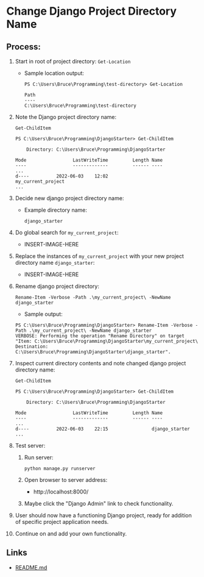 # Change Django Project Directory Name

## Process:

1. Start in root of project directory:
        ```
        Get-Location
        ```
    * Sample location output:
        ```
        PS C:\Users\Bruce\Programming\test-directory> Get-Location

        Path
        ----
        C:\Users\Bruce\Programming\test-directory
        ```

1. Note the Django project directory name:
    ```
    Get-ChildItem
    ```
    ```
    PS C:\Users\Bruce\Programming\DjangoStarter> Get-ChildItem

        Directory: C:\Users\Bruce\Programming\DjangoStarter

    Mode                 LastWriteTime         Length Name
    ----                 -------------         ------ ----
    ...
    d----          2022-06-03    12:02                my_current_project
    ...
    ```

1. Decide new django project directory name:
    * Example directory name:
        ```
        django_starter
        ```

1. Do global search for `my_current_project`:
    * INSERT-IMAGE-HERE

1. Replace the instances of `my_current_project` with your new project directory name `django_starter`:
    * INSERT-IMAGE-HERE

1. Rename django project directory:
    ```
    Rename-Item -Verbose -Path .\my_current_project\ -NewName django_starter
    ```
    * Sample output:
    ```
    PS C:\Users\Bruce\Programming\DjangoStarter> Rename-Item -Verbose -Path .\my_current_project\ -NewName django_starter
    VERBOSE: Performing the operation "Rename Directory" on target "Item: C:\Users\Bruce\Programming\DjangoStarter\my_current_project\ Destination: C:\Users\Bruce\Programming\DjangoStarter\django_starter".
    ```

1. Inspect current directory contents and note changed django project directory name:
    ```
    Get-ChildItem
    ```
    ```
    PS C:\Users\Bruce\Programming\DjangoStarter> Get-ChildItem

        Directory: C:\Users\Bruce\Programming\DjangoStarter

    Mode                 LastWriteTime         Length Name
    ----                 -------------         ------ ----
    ...
    d----          2022-06-03    22:15                django_starter
    ...
    ```

1. Test server:
    1. Run server:
        ```
        python manage.py runserver
        ```
    
    1. Open browser to server address:
        * http://localhost:8000/
    
    1. Maybe click the "Django Admin" link to check functionality.

1. User should now have a functioning Django project, ready for addition of specific project application needs.

1. Continue on and add your own functionality.

## Links
* [README.md](../README.md)